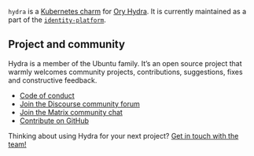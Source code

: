 `hydra` is a [Kubernetes charm](https://juju.is/docs/olm/charmed-operator) for [Ory Hydra](https://github.com/ory/hydra). It is currently maintained as a part of the [`identity-platform`](https://charmhub.io/topics/canonical-identity-platform).


## Project and community

Hydra is a member of the Ubuntu family. It’s an open source project that warmly welcomes community projects, contributions, suggestions, fixes and constructive feedback.

- [Code of conduct](https://ubuntu.com/community/code-of-conduct)
- [Join the Discourse community forum](https://discourse.charmhub.io/tag/identity)
- [Join the Matrix community chat](https://matrix.to/#/!nRbdoDYxdQndEfzlJi:ubuntu.com?via=ubuntu.com)
- [Contribute on GitHub](https://github.com/canonical/hydra-operator)

Thinking about using Hydra for your next project? [Get in touch with the team!](https://chat.charmhub.io/charmhub/channels/iam-platform)

